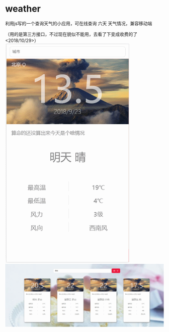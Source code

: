 # weather

利用js写的一个查询天气的小应用，可在线查询 六天 天气情况，兼容移动端

（用的是第三方接口，不过现在貌似不能用，去看了下变成收费的了<2018/10/29>）
![移动](https://github.com/KamyoChae/weather/blob/master/%E5%A4%A9%E6%B0%94.gif)
![pc](https://github.com/KamyoChae/weather/blob/master/wetherPC.gif)
